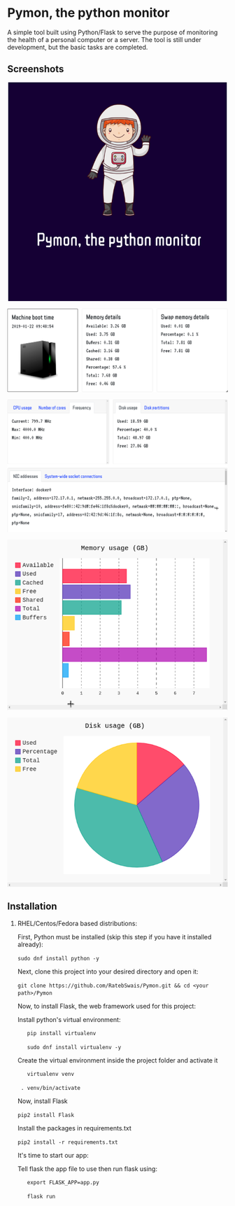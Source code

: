 # Pymon, the python monitor
A simple tool built using Python/Flask to serve the purpose of monitoring the health of a personal computer or a server. 
The tool is still under development, but the basic tasks are completed. 

## Screenshots
<p align="center">
<img width="500" height="500" src="doc-images/logo.png">
</p>

<p align="center">
<img src="doc-images/memo.png">
</p>

<p align="center">
<img src="doc-images/f.png">
</p>

<p align="center">
<img src="doc-images/mem.png">
</p>

<p align="center">
<img src="doc-images/dsk.png">
</p>

## Installation
1. RHEL/Centos/Fedora based distributions:

   First, Python must be installed (skip this step if you have it installed already):
  
   `sudo dnf install python -y`
   
   Next, clone this project into your desired directory and open it:
   
   `git clone https://github.com/RatebSwais/Pymon.git && cd <your path>/Pymon`
 
   Now, to install Flask, the web framework used for this project:
   
   Install python's virtual environment:
   ```
      pip install virtualenv
      
      sudo dnf install virtualenv -y
   ```
   Create the virtual environment inside the project folder and activate it 
   ```
      virtualenv venv
      
    . venv/bin/activate
   ```
   
   Now, install Flask 
   
   `pip2 install Flask`
   
   Install the packages in requirements.txt
   
   `pip2 install -r requirements.txt`
   
   It's time to start our app:
   
   Tell flask the app file to use then run flask using:
   ```
      export FLASK_APP=app.py
   
      flask run
   ```

